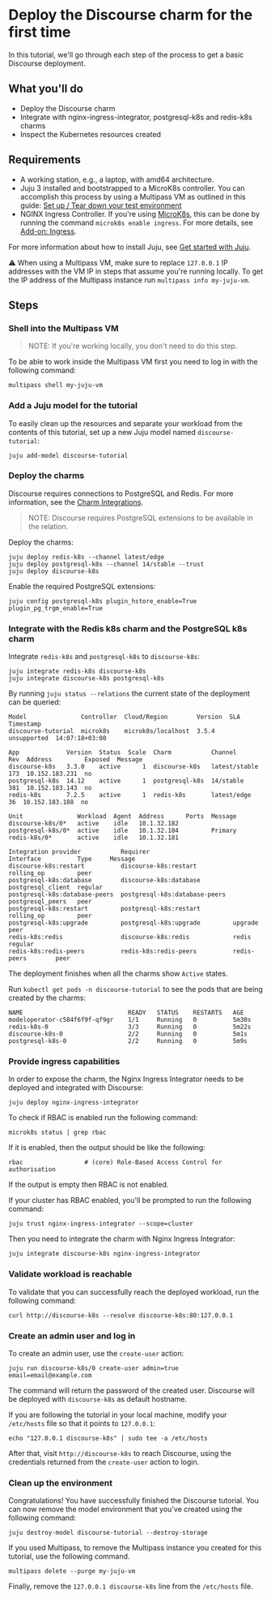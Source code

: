 # Deploy the Discourse charm for the first time

In this tutorial, we'll go through each step of the process to get a basic Discourse deployment.

## What you'll do

- Deploy the Discourse charm
- Integrate with nginx-ingress-integrator, postgresql-k8s and redis-k8s charms
- Inspect the Kubernetes resources created

## Requirements
- A working station, e.g., a laptop, with amd64 architecture.
- Juju 3 installed and bootstrapped to a MicroK8s controller. You can accomplish this process by using a Multipass VM as outlined in this guide: [Set up / Tear down your test environment](https://documentation.ubuntu.com/juju/3.6/howto/manage-your-deployment/#set-up-your-deployment-local-testing-and-development)
- NGINX Ingress Controller. If you're using [MicroK8s](https://microk8s.io/), this can be done by running the command `microk8s enable ingress`. For more details, see [Add-on: Ingress](https://microk8s.io/docs/addon-ingress).

For more information about how to install Juju, see [Get started with Juju](https://documentation.ubuntu.com/juju/3.6/tutorial/).

:warning: When using a Multipass VM, make sure to replace `127.0.0.1` IP addresses with the
VM IP in steps that assume you're running locally. To get the IP address of the
Multipass instance run ```multipass info my-juju-vm```.
## Steps

### Shell into the Multipass VM
> NOTE: If you're working locally, you don't need to do this step.

To be able to work inside the Multipass VM first you need to log in with the following command:
```
multipass shell my-juju-vm
```

### Add a Juju model for the tutorial

To easily clean up the resources and separate your workload from the contents of this tutorial, set up a new Juju model named `discourse-tutorial`:

```
juju add-model discourse-tutorial
```

### Deploy the charms

Discourse requires connections to PostgreSQL and Redis. For more information, see the [Charm Integrations](https://charmhub.io/discourse-k8s/docs/reference-integrations).

> NOTE: Discourse requires PostgreSQL extensions to be available in the relation.

Deploy the charms:
```
juju deploy redis-k8s --channel latest/edge
juju deploy postgresql-k8s --channel 14/stable --trust
juju deploy discourse-k8s
```

Enable the required PostgreSQL extensions:
```
juju config postgresql-k8s plugin_hstore_enable=True plugin_pg_trgm_enable=True
```

### Integrate with the Redis k8s charm and the PostgreSQL k8s charm

Integrate `redis-k8s` and `postgresql-k8s` to `discourse-k8s`:
```
juju integrate redis-k8s discourse-k8s
juju integrate discourse-k8s postgresql-k8s
```

By running `juju status --relations` the current state of the deployment can be queried:
```
Model               Controller  Cloud/Region        Version  SLA          Timestamp
discourse-tutorial  microk8s    microk8s/localhost  3.5.4    unsupported  14:07:18+03:00

App             Version  Status  Scale  Charm           Channel        Rev  Address         Exposed  Message
discourse-k8s   3.3.0    active      1  discourse-k8s   latest/stable  173  10.152.183.231  no
postgresql-k8s  14.12    active      1  postgresql-k8s  14/stable      381  10.152.183.143  no
redis-k8s       7.2.5    active      1  redis-k8s       latest/edge     36  10.152.183.188  no

Unit               Workload  Agent  Address      Ports  Message
discourse-k8s/0*   active    idle   10.1.32.182
postgresql-k8s/0*  active    idle   10.1.32.184         Primary
redis-k8s/0*       active    idle   10.1.32.181

Integration provider           Requirer                       Interface          Type     Message
discourse-k8s:restart          discourse-k8s:restart          rolling_op         peer
postgresql-k8s:database        discourse-k8s:database         postgresql_client  regular
postgresql-k8s:database-peers  postgresql-k8s:database-peers  postgresql_peers   peer
postgresql-k8s:restart         postgresql-k8s:restart         rolling_op         peer
postgresql-k8s:upgrade         postgresql-k8s:upgrade         upgrade            peer
redis-k8s:redis                discourse-k8s:redis            redis              regular
redis-k8s:redis-peers          redis-k8s:redis-peers          redis-peers        peer
```
The deployment finishes when all the charms show `Active` states.

Run `kubectl get pods -n discourse-tutorial` to see the pods that are being created by the charms:
```
NAME                             READY   STATUS    RESTARTS   AGE
modeloperator-c584f6f9f-qf9gr    1/1     Running   0          5m30s
redis-k8s-0                      3/3     Running   0          5m22s
discourse-k8s-0                  2/2     Running   0          5m1s
postgresql-k8s-0                 2/2     Running   0          5m9s
```

### Provide ingress capabilities

In order to expose the charm, the Nginx Ingress Integrator needs to be deployed and integrated with Discourse:

```
juju deploy nginx-ingress-integrator
```
To check if RBAC is enabled run the following command:
```
microk8s status | grep rbac
```
If it is enabled, then the output should be like the following:
```
rbac                 # (core) Role-Based Access Control for authorisation
```
If the output is empty then RBAC is not enabled.

If your cluster has RBAC enabled, you'll be prompted to run the following command:
```
juju trust nginx-ingress-integrator --scope=cluster
```
Then you need to integrate the charm with Nginx Ingress Integrator:
```
juju integrate discourse-k8s nginx-ingress-integrator
```

### Validate workload is reachable

To validate that you can successfully reach the deployed workload, run the following command:
```
curl http://discourse-k8s --resolve discourse-k8s:80:127.0.0.1
```

### Create an admin user and log in

To create an admin user, use the `create-user` action:
```
juju run discourse-k8s/0 create-user admin=true email=email@example.com
```
The command will return the password of the created user. Discourse will be deployed with `discourse-k8s` as default hostname.

If you are following the tutorial in your local machine, modify your `/etc/hosts` file so that it points to `127.0.0.1`:

```
echo "127.0.0.1 discourse-k8s" | sudo tee -a /etc/hosts
```

After that, visit `http://discourse-k8s` to reach Discourse, using the credentials returned from the `create-user` action to login.

### Clean up the environment

Congratulations! You have successfully finished the Discourse tutorial. You can now remove the
model environment that you've created using the following command:

```
juju destroy-model discourse-tutorial --destroy-storage
```
If you used Multipass, to remove the Multipass instance you created for this tutorial, use the following command.
```
multipass delete --purge my-juju-vm
```
Finally, remove the `127.0.0.1 discourse-k8s` line from the `/etc/hosts` file.
